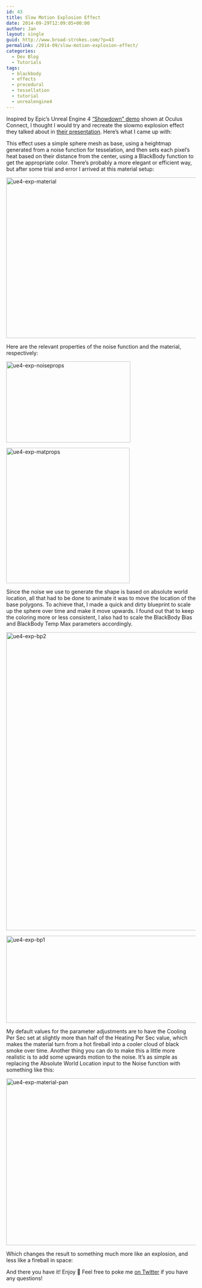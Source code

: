 ```yaml
---
id: 43
title: Slow Motion Explosion Effect
date: 2014-09-29T12:09:05+00:00
author: Jan
layout: single
guid: http://www.broad-strokes.com/?p=43
permalink: /2014-09/slow-motion-explosion-effect/
categories:
  - Dev Blog
  - Tutorials
tags:
  - blackbody
  - effects
  - procedural
  - tessellation
  - tutorial
  - unrealengine4
---
```

Inspired by Epic&#8217;s Unreal Engine 4 <a href="https://www.youtube.com/watch?v=1dVAYmbIdfU" target="_blank">&#8220;Showdown&#8221; demo</a> shown at Oculus Connect, I thought I would try and recreate the slowmo explosion effect they talked about in <a href="https://de45xmedrsdbp.cloudfront.net/Resources/files/UE4-Integration-and-Demos_OC-100270768.pptx" target="_blank">their presentation</a>. Here&#8217;s what I came up with:

<div class="vine-embed">
</div>

This effect uses a simple sphere mesh as base, using a heightmap generated from a noise function for tesselation, and then sets each pixel&#8217;s heat based on their distance from the center, using a BlackBody function to get the appropriate color. There&#8217;s probably a more elegant or efficient way, but after some trial and error I arrived at this material setup:

[<img class="aligncenter wp-image-46 size-full" src="http://www.broad-strokes.com/images/wp-content/uploads/2014/09/ue4-exp-material.jpg" alt="ue4-exp-material" width="1110" height="426" srcset="http://www.broad-strokes.com/images/wp-content/uploads/2014/09/ue4-exp-material.jpg 1110w, http://www.broad-strokes.com/images/wp-content/uploads/2014/09/ue4-exp-material-300x115.jpg 300w, http://www.broad-strokes.com/images/wp-content/uploads/2014/09/ue4-exp-material-1024x393.jpg 1024w" sizes="(max-width: 1110px) 100vw, 1110px" />](http://www.broad-strokes.com/images/wp-content/uploads/2014/09/ue4-exp-material.jpg)

Here are the relevant properties of the noise function and the material, respectively:

[<img class="aligncenter wp-image-48 size-full" src="http://www.broad-strokes.com/images/wp-content/uploads/2014/09/ue4-exp-noiseprops.jpg" alt="ue4-exp-noiseprops" width="330" height="215" srcset="http://www.broad-strokes.com/images/wp-content/uploads/2014/09/ue4-exp-noiseprops.jpg 330w, http://www.broad-strokes.com/images/wp-content/uploads/2014/09/ue4-exp-noiseprops-300x195.jpg 300w" sizes="(max-width: 330px) 100vw, 330px" />](http://www.broad-strokes.com/images/wp-content/uploads/2014/09/ue4-exp-noiseprops.jpg)

[<img class="aligncenter wp-image-47 size-full" src="http://www.broad-strokes.com/images/wp-content/uploads/2014/09/ue4-exp-matprops.jpg" alt="ue4-exp-matprops" width="328" height="359" srcset="http://www.broad-strokes.com/images/wp-content/uploads/2014/09/ue4-exp-matprops.jpg 328w, http://www.broad-strokes.com/images/wp-content/uploads/2014/09/ue4-exp-matprops-274x300.jpg 274w" sizes="(max-width: 328px) 100vw, 328px" />](http://www.broad-strokes.com/images/wp-content/uploads/2014/09/ue4-exp-matprops.jpg)

Since the noise we use to generate the shape is based on absolute world location, all that had to be done to animate it was to move the location of the base polygons. To achieve that, I made a quick and dirty blueprint to scale up the sphere over time and make it move upwards. I found out that to keep the coloring more or less consistent, I also had to scale the BlackBody Bias and BlackBody Temp Max parameters accordingly.

[<img class="aligncenter wp-image-45 size-full" src="http://www.broad-strokes.com/images/wp-content/uploads/2014/09/ue4-exp-bp2.jpg" alt="ue4-exp-bp2" width="847" height="791" srcset="http://www.broad-strokes.com/images/wp-content/uploads/2014/09/ue4-exp-bp2.jpg 847w, http://www.broad-strokes.com/images/wp-content/uploads/2014/09/ue4-exp-bp2-300x280.jpg 300w" sizes="(max-width: 847px) 100vw, 847px" />](http://www.broad-strokes.com/images/wp-content/uploads/2014/09/ue4-exp-bp2.jpg)

[<img class="aligncenter wp-image-44 size-full" src="http://www.broad-strokes.com/images/wp-content/uploads/2014/09/ue4-exp-bp1.jpg" alt="ue4-exp-bp1" width="631" height="231" srcset="http://www.broad-strokes.com/images/wp-content/uploads/2014/09/ue4-exp-bp1.jpg 631w, http://www.broad-strokes.com/images/wp-content/uploads/2014/09/ue4-exp-bp1-300x110.jpg 300w" sizes="(max-width: 631px) 100vw, 631px" />](http://www.broad-strokes.com/images/wp-content/uploads/2014/09/ue4-exp-bp1.jpg)

My default values for the parameter adjustments are to have the Cooling Per Sec set at slightly more than half of the Heating Per Sec value, which makes the material turn from a hot fireball into a cooler cloud of black smoke over time. Another thing you can do to make this a little more realistic is to add some upwards motion to the noise. It&#8217;s as simple as replacing the Absolute World Location input to the Noise function with something like this:

[<img class="aligncenter wp-image-57 size-full" src="http://www.broad-strokes.com/images/wp-content/uploads/2014/09/ue4-exp-material-pan.jpg" alt="ue4-exp-material-pan" width="651" height="443" srcset="http://www.broad-strokes.com/images/wp-content/uploads/2014/09/ue4-exp-material-pan.jpg 651w, http://www.broad-strokes.com/images/wp-content/uploads/2014/09/ue4-exp-material-pan-300x204.jpg 300w" sizes="(max-width: 651px) 100vw, 651px" />](http://www.broad-strokes.com/images/wp-content/uploads/2014/09/ue4-exp-material-pan.jpg)

Which changes the result to something much more like an explosion, and less like a fireball in space:

<div class="vine-embed">
</div>

And there you have it! Enjoy 🙂 Feel free to poke me <a href="https://twitter.com/JKashaar" target="_blank">on Twitter</a> if you have any questions!
